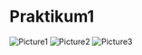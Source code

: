 # Praktikum1
![Picture1](https://user-images.githubusercontent.com/81338813/159255481-5be3e916-0fe8-4a66-ba6c-815aa4c7dd9b.png)
![Picture2](https://user-images.githubusercontent.com/81338813/159255483-648989cc-f554-4d30-b95e-07ee2447a58a.png)
![Picture3](https://user-images.githubusercontent.com/81338813/159255489-26df8d4e-4190-4e8c-a831-272f946cd9d1.png)
